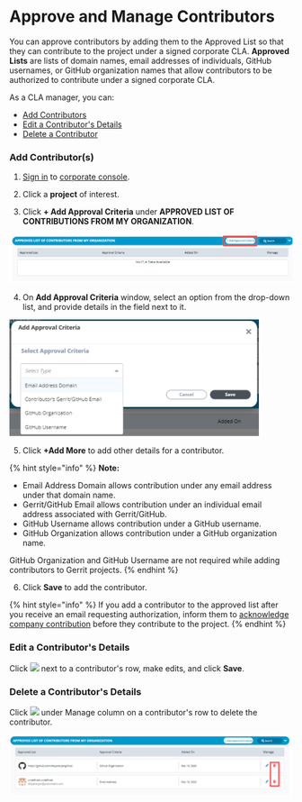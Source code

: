 # Approve and Manage Contributors

You can approve contributors by adding them to the Approved List so that they can contribute to the project under a signed corporate CLA. **Approved Lists** are lists of domain names, email addresses of individuals, GitHub usernames, or GitHub organization names that allow contributors to be authorized to contribute under a signed corporate CLA.

As a CLA manager, you can:

* [Add Contributors](approve-and-manage-contributors.md#add-contributor-s)
* [Edit a Contributor's Details](approve-and-manage-contributors.md#edit-a-contributors-details)
* [Delete a Contributor](approve-and-manage-contributors.md#delete-a-contributors-details)

### **Add Contributor\(s\)**

1. ​[Sign in](sign-in-to-the-easycla-corporate-console.md) to [corporate console](https://organization.lfx.linuxfoundation.org/company/dashboard).

2. Click a **project** of interest.

3. Click **+ Add Approval Criteria** under **APPROVED LIST OF CONTRIBUTIONS FROM MY ORGANIZATION**.

![Add Approval Criteria](../../.gitbook/assets/add-approval-criteria.png)

4. On **Add Approval Criteria** window, select an option from the drop-down list, and provide details in the field next to it.

![Add Approval Criteria](../../.gitbook/assets/add-approval-criteria%20%281%29.png)

5. Click **+Add More** to add other details for a contributor.

{% hint style="info" %}
**Note:** 

* Email Address Domain allows contribution under any email address under that domain name.
* Gerrit/GitHub Email allows contribution under an individual email address associated with Gerrit/GitHub.
* GitHub Username allows contribution under a GitHub username.
* GitHub Organization allows contribution under a GitHub organization name.

GitHub Organization and GitHub Username are not required while adding contributors to Gerrit projects.
{% endhint %}

6. Click **Save** to add the contributor.

{% hint style="info" %}
If you add a contributor to the approved list after you receive an email requesting authorization, inform them to [acknowledge company contribution](../contributors/corporate-contributor.md#acknowledge-company-contribution) before they contribute to the project.
{% endhint %}

### Edit a Contributor's Details

Click ![](https://firebasestorage.googleapis.com/v0/b/gitbook-28427.appspot.com/o/assets%2F-M2DCN9UgoRgMEkgnLyP%2F-M9r8HAsE33veE1f8-jp%2F-M9rgXW5MmdCw4zlarnJ%2Fedit%20icon.png?alt=media&token=dc04f1ad-302e-49e8-983e-dacbaa49f029) next to a contributor's row, make edits, and click **Save**.

### Delete a Contributor's Details

Click ![](https://firebasestorage.googleapis.com/v0/b/gitbook-28427.appspot.com/o/assets%2F-M2DCN9UgoRgMEkgnLyP%2F-M9WNn7lqBje4DX2Irn-%2F-M9Y5z1DnSglCZbaXzg0%2Fdelete%20icon.png?alt=media&token=2333c400-d6bf-4c6e-93e9-52d4c00113d9) under Manage column on a contributor's row to delete the contributor.

![Delete Contributors](../../.gitbook/assets/delete-contributors.png)

